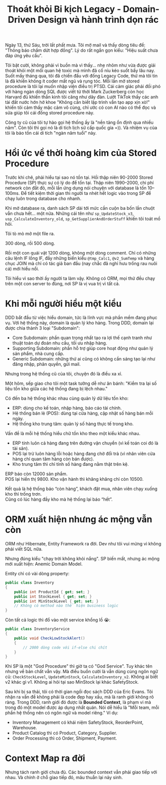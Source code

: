 ﻿---
url: [/post/thoat-khoi-bi-kich-legacy-domain-driven-design]
title: "Thoát khỏi Bi kịch Legacy - Domain-Driven Design và hành trình dọn rác"
$attribute: PostMetadata(Id = "d4df8b52-a942-4f47-9cc4-d5c7f7e86dac", Title = "Thoát khỏi Bi kịch Legacy - Domain-Driven Design và hành trình dọn rác", Category = "Phát triển PM", LastModified = "19-10-2025", IsDraft=true)
$layout: BlogContentLayout
---

Ngày 13, thứ Sáu, trời lất phất mưa. Tôi mở mail và thấy dòng 
tiêu đề: "Thông báo chấm dứt hợp đồng". Lý do rất ngắn gọn kiểu: "Hiệu suất chưa đáp ứng yêu cầu".  

Tôi bật cười, không phải vì buồn mà vì thấy... nhẹ nhõm như vừa được giải thoát khỏi 
một mối quan hệ toxic mà mình đã cố níu kéo suốt bấy lâu nay. 
Suốt mấy tháng qua, tôi đã chiến đấu với đống Legacy Code, thứ mà tôi 
tin là đã khiến không ít coder mất ngủ và rụng tóc. Mỗi lần mở stored procedure 
là tôi lại muốn nhập viện điều trị PTSD. Cái cảm giác phải đối phó với hàng ngàn dòng 
SQL được viết từ thời Mark Zuckerberg còn học Harvard đủ khiến 
thần kinh tôi căng như dây đàn. Lướt TikTok thấy các anh tài đất nước hớn hở khoe "Không 
cần biết lập trình vẫn tạo app xịn xò!" khiến tôi cảm thấy mặc cảm vô cùng, 
chỉ ước có con AI nào có thể đọc và sửa giúp tôi cái đống stored procedure này.

Công ty cũ của tôi tự hào gọi hệ thống ấy là "nền tảng ổn định qua nhiều năm". 
Còn tôi thì gọi nó là di tích lịch sử cấp quốc gia =)). Và nhiệm vụ của tôi là 
bảo tồn cái di tích "ngàn năm tuổi" này.

# Hồi ức về thời hoàng kim của Stored Procedure

Trước khi chê, phải hiểu tại sao nó tồn tại. Hồi thập niên 90-2000 Stored Procedure (SP) thực sự có lý do 
để tồn tại. Thập niên 1990–2000, chi phí network còn đắt đỏ, mỗi lần ứng dụng nói chuyện 
với database là tốn 10–100ms. Để tiết kiệm thời gian thì người ta nhét hết logic vào 
trong SP để chạy luôn trong database cho nhanh. 

Khi mở database ra, danh sách SP dài tới mức cần cuộn ba bốn lần chuột vẫn chưa hết... một nửa. 
Những cái tên như `sp_UpdateStock_v3`, `usp_CalculateInventory_old`, 
`sp_GetSupplierAndOrderStuff` khiến tôi toát mồ hôi. 

Tôi tò mò mở một file ra. 

300 dòng, rồi 500 dòng.

Rồi một con quái vật 1200 dòng, không một dòng comment. Chỉ có những câu lệnh IF lồng IF, 
đầy những biến kiểu `@tmp_Calc1`, `@v2_SumTemp` và hàng chục JOIN mà chỉ có tác giả ban đầu 
(nay chắc đã nghỉ hưu trồng rau nuôi cá) mới hiểu nổi. 

Tôi hiểu vì sao thời ấy người ta làm vậy. Không có ORM, mọi thứ đều chạy trên một con 
server to đùng, nơi SP là vị vua trị vì tất cả.

# Khi mỗi người hiểu một kiểu

DDD bắt đầu từ việc hiểu domain, tức là lĩnh vực mà phần mềm đang phục vụ. 
Với hệ thống này, domain là quản lý kho hàng. Trong DDD, domain lại được chia thành 3 loại "Subdomain":
- Core Subdomain: phần quan trọng nhất tạo ra lợi thế cạnh tranh 
như thuật toán dự đoán nhu cầu, tối ưu nhập hàng.
- Supporting Subdomain: phần hỗ trợ giúp core hoạt động như quản lý sản phẩm, nhà cung cấp.
- Generic Subdomain: những thứ ai cũng có không cần sáng tạo lại như đăng nhập, phân quyền, gửi mail.

Nhưng trong hệ thống cũ của tôi, chuyện đó là điều xa xỉ.

Một hôm, sếp giao cho tôi một task tưởng dễ như ăn bánh:
"Kiểm tra lại số liệu tồn kho giữa các hệ thống đang bị lệch nhau."

Có đến ba hệ thống khác nhau cùng quản lý dữ liệu tồn kho:
- ERP: dùng cho kế toán, nhập hàng, báo cáo tài chính.
- Hệ thống bán lẻ (POS): dùng tại cửa hàng, cập nhật số hàng bán mỗi ngày.
- Hệ thống kho trung tâm: quản lý số hàng thực tế trong kho.

Vấn đề là mỗi hệ thống hiểu chữ tồn kho theo một kiểu khác nhau.
- ERP tính luôn cả hàng đang trên đường vận chuyển (vì kế toán coi đó là tài sản).
- POS lại trừ luôn hàng lỗi hoặc hàng đang chờ đổi trả (vì nhân viên cửa hàng chỉ quan tâm hàng còn bán được).
- Kho trung tâm thì chỉ tính số hàng đang nằm thật trên kệ.

ERP báo còn 12000 sản phẩm.  
POS lại hiển thị 9800. Kho vận hành thì khăng khăng chỉ còn 10500. 

Kết quả là hệ thống báo “còn hàng”, khách đặt mua, nhân viên chạy xuống kho thì trống trơn.  
Cũng có lúc hàng đầy kho mà hệ thống lại báo “hết”.  


# ORM xuất hiện nhưng ác mộng vẫn còn

ORM như Hibernate, Entity Framework ra đời. Dev như tôi vui mừng vì không phải viết SQL nữa. 

Nhưng đúng kiểu "chạy trời không khỏi nắng". SP biến mất, nhưng ác mộng mới xuất hiện: 
Anemic Domain Model. 

Entity chỉ có vài dòng property:
```csharp
public class Inventory
{
    public int ProductId { get; set; }
    public int StockLevel { get; set; }
    public int MinStockLevel { get; set; }
    // Không có method nào thể hiện business logic
}
```

Còn tất cả logic thì đổ vào một service khổng lồ 😭:
```csharp
public class InventoryService
{
    public void CheckLowStockAlert() 
    {
        // 2000 dòng code với if-else chi chít
    }
}
```

Khi SP là một "God Procedure" thì giờ ta có "God Service". Tuy khác tên nhưng về bản chất 
vẫn vậy. Mà điều buồn cười là vẫn dùng cùng ngôn ngữ cũ:
`CheckStockLevel`, `UpdateMinStock`, `CalculateInventory_v2`. 
Không ai biết v2 khác gì v1.
Không ai hỏi tại sao MinStock lại khác SafetyStock. 

Sau khi bị sa thải, tôi có thời gian ngồi đọc sách DDD của Eric Evans. Tôi nhận ra vấn đề 
không phải là code đẹp hay xấu, mà là ranh giới không rõ ràng. Trong DDD, ranh giới đó 
được là **Bounded Context**, là phạm vi mà trong đó một model được áp dụng nhất quán. 
Nói dễ hiểu là "Mỗi team, mỗi phần hệ thống nên có ngôn ngữ và model riêng." Ví dụ:
- Inventory Management có khái niệm SafetyStock, ReorderPoint, Warehouse.
- Product Catalog thì có Product, Category, Supplier.
- Order Processing thì có Order, Shipment, Payment.

# Context Map ra đời

Nhưng tách ranh giới chưa đủ. Các bounded context vẫn phải giao tiếp với nhau.
Và chính ở chỗ giao tiếp đó, mâu thuẫn lại nảy sinh.




